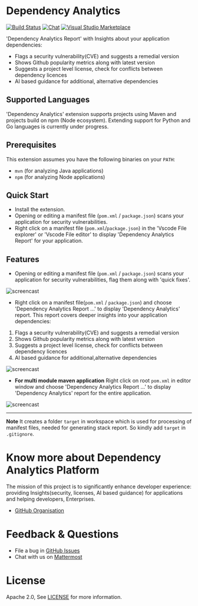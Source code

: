 # Dependency Analytics

[![Build Status](https://ci.centos.org/job/devtools-fabric8-analytics-vscode-extension/badge/icon)](https://ci.centos.org/job/devtools-fabric8-analytics-vscode-extension/)
[![Chat](https://img.shields.io/badge/chat-on%20mattermost-brightgreen.svg)](https://chat.openshift.io/developers/channels/fabric8-analytics)
[![Visual Studio Marketplace](https://vsmarketplacebadge.apphb.com/version/redhat.fabric8-analytics.svg)](https://marketplace.visualstudio.com/items?itemName=redhat.fabric8-analytics)

 'Dependency Analytics Report' with Insights about your application dependencies:
- Flags a security vulnerability(CVE) and suggests a remedial version
- Shows Github popularity metrics along with latest version
- Suggests a project level license, check for conflicts between dependency licences
- AI based guidance for additional, alternative dependencies

## Supported Languages

'Dependency Analytics' extension supports projects using Maven and projects build on npm (Node ecosystem). 
Extending support for Python and Go languages is currently under progress.

## Prerequisites

This extension assumes you have the following binaries on your `PATH`:

* `mvn` (for analyzing Java applications)
* `npm` (for analyzing Node applications)

## Quick Start

  - Install the extension.
  - Opening or editing a manifest file (`pom.xml` / `package.json`) scans your application for security vulnerabilities.
  - Right click on a manifest file (`pom.xml`/`package.json`) in the 'Vscode File explorer' or  'Vscode File editor' to display 'Dependency Analytics Report' for your application.


## Features

- Opening or editing a manifest file (`pom.xml` / `package.json`) scans your application for security vulnerabilities, flag them along with 'quick fixes'.

![ screencast ](https://raw.githubusercontent.com/fabric8-analytics/fabric8-analytics-vscode-extension/master/images/compAnalysis.png)

- Right click on a manifest file(`pom.xml` / `package.json`) and choose 'Dependency Analytics Report ...' to display 'Dependency Analytics' report. This report covers deeper insights into your application dependencies:
1. Flags a security vulnerability(CVE) and suggests a remedial version
2. Shows Github popularity metrics along with latest version
3. Suggests a project level license, check for conflicts between dependency licences
4. AI based guidance for additional,alternative dependencies

![ screencast ](https://raw.githubusercontent.com/fabric8-analytics/fabric8-analytics-vscode-extension/master/images/stackanalysis.gif)

- **For multi module maven application** Right click on root `pom.xml` in editor window and choose 'Dependency Analytics Report ...' to display 'Dependency Analytics' report for the entire application.

![ screencast ](https://raw.githubusercontent.com/fabric8-analytics/fabric8-analytics-vscode-extension/master/images/stackanalysis.gif)

-------------------------------------------------------------------------------------------------------------------
**Note** It creates a folder `target` in workspace which is used for processing of manifest files, needed for generating stack report. So kindly add `target` in `.gitignore`.

Know more about Dependency Analytics Platform
==============================================
The mission of this project is to significantly enhance developer experience:
providing Insights(security, licenses, AI based guidance) for applications and helping developers, Enterprises.

- [GitHub Organisation](https://github.com/fabric8-analytics)

Feedback & Questions
====================
* File a bug in [GitHub Issues](https://github.com/fabric8-analytics/fabric8-analytics-vscode-extension/issues)
* Chat with us on [Mattermost](https://chat.openshift.io/developers/channels/fabric8-analytics)

License
=======
Apache 2.0, See [LICENSE](LICENSE) for more information.


